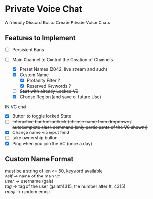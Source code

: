# Private Voice Chat
A friendly Discord Bot to Create Private Voice Chats

## Features to Implement
- [ ] Persistent Bans

- [ ] Main Channel to Control the Creation of Channels
  - [x] Preset Names (2042, live stream and such)
  - [x] Custom Name
    - [x] Profanity Filter ?
    - [x] Reserved Keywords ?
  - [ ] ~~Start with already Locked VC~~
  - [x] Choose Region (and save or future Use)

IN VC chat
- [x] Button to toggle locked State
- [ ] ~~Interactive ban/unban/kick (choose name from dropdown / autocomplete slash command (only participants of the VC shown))~~
- [x] Change name via input field
- [ ] take ownership button
- [x] Ping when you join the VC (once a day)

## Custom Name Format
must be a string of len <= 50, 
keyword available  
$self$ -> name of the main vc  
$user$ -> username (gala)  
$tag$ -> tag of the user (gala#4315, the number after #, 4315)  
$rmoji$ -> random emoji  
